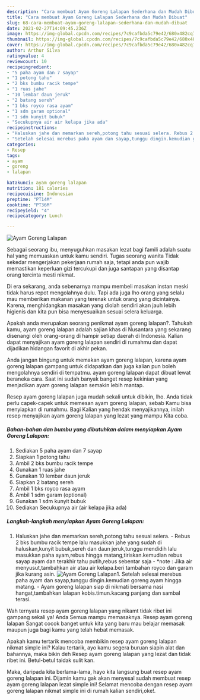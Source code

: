 ```yaml
---
description: "Cara membuat Ayam Goreng Lalapan Sederhana dan Mudah Dibuat"
title: "Cara membuat Ayam Goreng Lalapan Sederhana dan Mudah Dibuat"
slug: 68-cara-membuat-ayam-goreng-lalapan-sederhana-dan-mudah-dibuat
date: 2021-02-27T14:09:45.236Z
image: https://img-global.cpcdn.com/recipes/7c9cafbda5c79e42/680x482cq70/ayam-goreng-lalapan-foto-resep-utama.jpg
thumbnail: https://img-global.cpcdn.com/recipes/7c9cafbda5c79e42/680x482cq70/ayam-goreng-lalapan-foto-resep-utama.jpg
cover: https://img-global.cpcdn.com/recipes/7c9cafbda5c79e42/680x482cq70/ayam-goreng-lalapan-foto-resep-utama.jpg
author: Arthur Silva
ratingvalue: 4
reviewcount: 10
recipeingredient:
- "5 paha ayam dan 7 sayap"
- "1 potong tahu"
- "2 bks bumbu racik tempe"
- "1 ruas jahe"
- "10 lembar daun jeruk"
- "2 batang sereh"
- "1 bks royco rasa ayam"
- "1 sdm garam optional"
- "1 sdm kunyit bubuk"
- "Secukupnya air air kelapa jika ada"
recipeinstructions:
- "Haluskan jahe dan memarkan sereh,potong tahu sesuai selera. Rebus 2 bks bumbu racik tempe lalu masukkan jahe yang sudah di haluskan,kunyit bubuk,sereh dan daun jeruk,tunggu mendidih lalu masukkan paha ayam,rebus hingga matang,tiriskan.kemudian rebus sayap ayam dan terakhir tahu putih,rebus sebentar saja  *note : Jika air menyusut,tambahkan air atau air kelapa.beri tambahan royco dan garam jika kurang asin."
- "Setelah selesai merebus paha ayam dan sayap,tunggu dingin.kemudian goreng ayam hingga matang. Ayam goreng lalapan siap di nikmati bersama nasi hangat,tambahkan lalapan kobis.timun.kacang panjang dan sambal terasi."
categories:
- Resep
tags:
- ayam
- goreng
- lalapan

katakunci: ayam goreng lalapan 
nutrition: 181 calories
recipecuisine: Indonesian
preptime: "PT14M"
cooktime: "PT36M"
recipeyield: "4"
recipecategory: Lunch

---
```



![Ayam Goreng Lalapan](https://img-global.cpcdn.com/recipes/7c9cafbda5c79e42/680x482cq70/ayam-goreng-lalapan-foto-resep-utama.jpg)

Sebagai seorang ibu, menyuguhkan masakan lezat bagi famili adalah suatu hal yang memuaskan untuk kamu sendiri. Tugas seorang  wanita Tidak sekedar mengerjakan pekerjaan rumah saja, tetapi anda pun wajib memastikan keperluan gizi tercukupi dan juga santapan yang disantap orang tercinta mesti nikmat.

Di era  sekarang, anda sebenarnya mampu membeli masakan instan meski tidak harus repot mengolahnya dulu. Tapi ada juga lho orang yang selalu mau memberikan makanan yang terenak untuk orang yang dicintainya. Karena, menghidangkan masakan yang diolah sendiri akan jauh lebih higienis dan kita pun bisa menyesuaikan sesuai selera keluarga. 



Apakah anda merupakan seorang penikmat ayam goreng lalapan?. Tahukah kamu, ayam goreng lalapan adalah sajian khas di Nusantara yang sekarang disenangi oleh orang-orang di hampir setiap daerah di Indonesia. Kalian dapat menyajikan ayam goreng lalapan sendiri di rumahmu dan dapat dijadikan hidangan favorit di akhir pekan.

Anda jangan bingung untuk memakan ayam goreng lalapan, karena ayam goreng lalapan gampang untuk didapatkan dan juga kalian pun boleh mengolahnya sendiri di tempatmu. ayam goreng lalapan dapat dibuat lewat beraneka cara. Saat ini sudah banyak banget resep kekinian yang menjadikan ayam goreng lalapan semakin lebih mantap.

Resep ayam goreng lalapan juga mudah sekali untuk dibikin, lho. Anda tidak perlu capek-capek untuk memesan ayam goreng lalapan, sebab Kamu bisa menyiapkan di rumahmu. Bagi Kalian yang hendak menyajikannya, inilah resep menyajikan ayam goreng lalapan yang lezat yang mampu Kita coba.

<!--inarticleads1-->

##### Bahan-bahan dan bumbu yang dibutuhkan dalam menyiapkan Ayam Goreng Lalapan:

1. Sediakan 5 paha ayam dan 7 sayap
1. Siapkan 1 potong tahu
1. Ambil 2 bks bumbu racik tempe
1. Gunakan 1 ruas jahe
1. Gunakan 10 lembar daun jeruk
1. Siapkan 2 batang sereh
1. Ambil 1 bks royco rasa ayam
1. Ambil 1 sdm garam (optional)
1. Gunakan 1 sdm kunyit bubuk
1. Sediakan Secukupnya air (air kelapa jika ada)




<!--inarticleads2-->

##### Langkah-langkah menyiapkan Ayam Goreng Lalapan:

1. Haluskan jahe dan memarkan sereh,potong tahu sesuai selera. - Rebus 2 bks bumbu racik tempe lalu masukkan jahe yang sudah di haluskan,kunyit bubuk,sereh dan daun jeruk,tunggu mendidih lalu masukkan paha ayam,rebus hingga matang,tiriskan.kemudian rebus sayap ayam dan terakhir tahu putih,rebus sebentar saja  - *note : Jika air menyusut,tambahkan air atau air kelapa.beri tambahan royco dan garam jika kurang asin.
<img src="https://img-global.cpcdn.com/steps/4ce921f4f9ab3565/160x128cq70/ayam-goreng-lalapan-langkah-memasak-1-foto.jpg" alt="Ayam Goreng Lalapan">1. Setelah selesai merebus paha ayam dan sayap,tunggu dingin.kemudian goreng ayam hingga matang. - Ayam goreng lalapan siap di nikmati bersama nasi hangat,tambahkan lalapan kobis.timun.kacang panjang dan sambal terasi.




Wah ternyata resep ayam goreng lalapan yang nikamt tidak ribet ini gampang sekali ya! Anda Semua mampu memasaknya. Resep ayam goreng lalapan Sangat cocok banget untuk kita yang baru mau belajar memasak maupun juga bagi kamu yang telah hebat memasak.

Apakah kamu tertarik mencoba membikin resep ayam goreng lalapan nikmat simple ini? Kalau tertarik, ayo kamu segera buruan siapin alat dan bahannya, maka bikin deh Resep ayam goreng lalapan yang lezat dan tidak ribet ini. Betul-betul taidak sulit kan. 

Maka, daripada kita berlama-lama, hayo kita langsung buat resep ayam goreng lalapan ini. Dijamin kamu gak akan menyesal sudah membuat resep ayam goreng lalapan lezat simple ini! Selamat mencoba dengan resep ayam goreng lalapan nikmat simple ini di rumah kalian sendiri,oke!.

